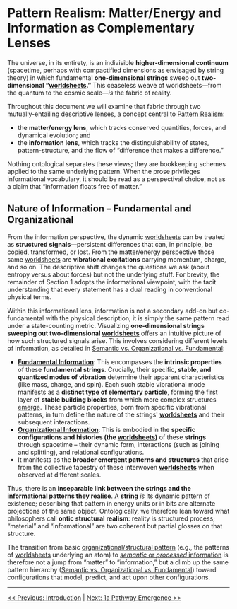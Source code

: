 # Pattern Realism: Matter/Energy and Information as Complementary Lenses

The universe, in its entirety, is an indivisible **higher-dimensional continuum** (spacetime, perhaps with compactified dimensions as envisaged by string theory) in which fundamental **one-dimensional strings** sweep out **two-dimensional “[worldsheets](glossary.md#worldsheet).”** This ceaseless weave of worldsheets—from the quantum to the cosmic scale—*is* the fabric of reality. 

Throughout this document we will examine that fabric through two mutually-entailing descriptive lenses, a concept central to [Pattern Realism](glossary.md#pattern-realism):

- the **matter/energy lens**, which tracks conserved quantities, forces, and dynamical evolution; and
- the **information lens**, which tracks the distinguishability of states, pattern-structure, and the flow of “difference that makes a difference.”

Nothing ontological separates these views; they are bookkeeping schemes applied to the same underlying pattern. When the prose privileges informational vocabulary, it should be read as a perspectival choice, not as a claim that “information floats free of matter.”

## Nature of Information – Fundamental and Organizational

From the information perspective, the dynamic [worldsheets](glossary.md#worldsheet) can be treated as **structured signals**—persistent differences that can, in principle, be copied, transformed, or lost. From the matter/energy perspective those same [worldsheets](glossary.md#worldsheet) are **vibrational excitations** carrying momentum, charge, and so on. The descriptive shift changes the questions we ask (about entropy versus about forces) but not the underlying stuff. For brevity, the remainder of Section 1 adopts the informational viewpoint, with the tacit understanding that every statement has a dual reading in conventional physical terms.

Within this informational lens, information is not a secondary add-on but co-fundamental with the physical description; it is simply the same pattern read under a state-counting metric. Visualizing **one-dimensional strings sweeping out two-dimensional [worldsheets](glossary.md#worldsheet)** offers an intuitive picture of how such structured signals arise. This involves considering different levels of information, as detailed in [Semantic vs. Organizational vs. Fundamental](glossary.md#semantic-vs-organizational-vs-fundamental):

- **[Fundamental Information](glossary.md#fundamental-information)**: This encompasses the **intrinsic properties** of these **fundamental strings**. Crucially, their specific, **stable, and quantized modes of vibration** determine their apparent characteristics (like mass, charge, and spin). Each such stable vibrational mode manifests as a **distinct type of elementary particle**, forming the first layer of **stable building blocks** from which more complex structures [emerge](glossary.md#emergence). These particle properties, born from specific vibrational patterns, in turn define the nature of the strings' **[worldsheets](glossary.md#worldsheet)** and their subsequent interactions.
- **[Organizational Information](glossary.md#organizational-information)**: This is embodied in the **specific configurations and histories (the [worldsheets](glossary.md#worldsheet))** of these **strings** through spacetime – their dynamic form, interactions (such as joining and splitting), and relational configurations.
- It manifests as the **broader emergent patterns and structures** that arise from the collective tapestry of these interwoven **[worldsheets](glossary.md#worldsheet)** when observed at different scales.

Thus, there is an **inseparable link between the strings and the informational patterns they realise**. A **string** *is* its dynamic pattern of existence; describing that pattern in energy units or in bits are alternate projections of the same object. Ontologically, we therefore lean toward what philosophers call **ontic structural realism**: reality is structured process; “material” and “informational” are two coherent but partial glosses on that structure.

The transition from basic [organizational/structural pattern](glossary.md#organizational-information) (e.g., the patterns of [worldsheets](glossary.md#worldsheet) underlying an atom) to [*semantic* or *processed* information](glossary.md#semantic-information) is therefore not a jump from “matter” to “information,” but a climb up the same pattern hierarchy ([Semantic vs. Organizational vs. Fundamental](glossary.md#semantic-vs-organizational-vs-fundamental)) toward configurations that model, predict, and act upon other configurations.

---

[<< Previous: Introduction](../README.md#introduction-core-concepts-of-an-informational-universe) | [Next: 1a Pathway Emergence >>](1a-pathway-emergence.md)